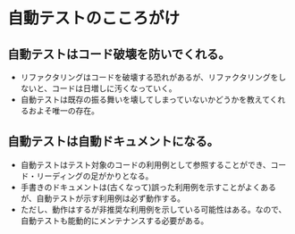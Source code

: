 # 自動テストのこころがけ

## 自動テストはコード破壊を防いでくれる。
* リファクタリングはコードを破壊する恐れがあるが、リファクタリングをしないと、コードは日増しに汚くなっていく。
* 自動テストは既存の振る舞いを壊してしまっていないかどうかを教えてくれるおよそ唯一の存在。

## 自動テストは自動ドキュメントになる。
* 自動テストはテスト対象のコードの利用例として参照することができ、コード・リーディングの足がかりとなる。
* 手書きのドキュメントは(古くなって)誤った利用例を示すことがよくあるが、自動テストが示す利用例は必ず動作する。
* ただし、動作はするが非推奨な利用例を示している可能性はある。なので、自動テストも能動的にメンテナンスする必要がある。
